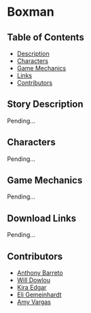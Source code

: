 <h1 style="align: center"> Boxman </h1>

## Table of Contents
- [Description](#story-description)
- [Characters](#characters)
- [Game Mechanics](#game-mechanics)
- [Links](#download-links)
- [Contributors](#contributors)

## Story Description
Pending...

## Characters
Pending...

## Game Mechanics
Pending...

## Download Links
Pending...

## Contributors
* [Anthony Barreto](https://github.com/AnthonyB1116)
* [Will Dowlou](https://github.com/Spyder2074)
* [Kira Edgar](https://github.com/kiraautumn)
* [Eli Gemeinhardt](https://github.com/Hintlord)
* [Amy Vargas](https://github.com/A-Vargas-GP)